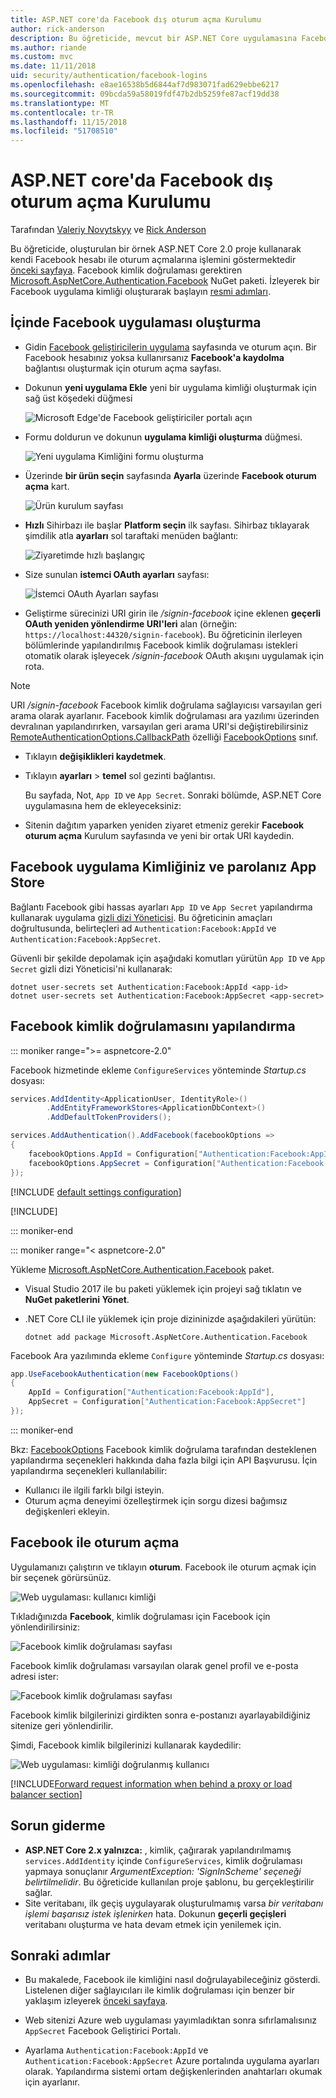 ```yaml
---
title: ASP.NET core'da Facebook dış oturum açma Kurulumu
author: rick-anderson
description: Bu öğreticide, mevcut bir ASP.NET Core uygulamasına Facebook hesabı kullanıcı kimlik doğrulaması tümleştirmesini gösterilmektedir.
ms.author: riande
ms.custom: mvc
ms.date: 11/11/2018
uid: security/authentication/facebook-logins
ms.openlocfilehash: e8ae16538b5d6844af7d983071fad629ebbe6217
ms.sourcegitcommit: 09bcda59a58019fdf47b2db5259fe87acf19dd38
ms.translationtype: MT
ms.contentlocale: tr-TR
ms.lasthandoff: 11/15/2018
ms.locfileid: "51708510"
---
```

# <a name="facebook-external-login-setup-in-aspnet-core"></a>ASP.NET core'da Facebook dış oturum açma Kurulumu

Tarafından [Valeriy Novytskyy](https://github.com/01binary) ve [Rick Anderson](https://twitter.com/RickAndMSFT)

Bu öğreticide, oluşturulan bir örnek ASP.NET Core 2.0 proje kullanarak kendi Facebook hesabı ile oturum açmalarına işlemini göstermektedir [önceki sayfaya](xref:security/authentication/social/index). Facebook kimlik doğrulaması gerektiren [Microsoft.AspNetCore.Authentication.Facebook](https://www.nuget.org/packages/Microsoft.AspNetCore.Authentication.Facebook) NuGet paketi. İzleyerek bir Facebook uygulama kimliği oluşturarak başlayın [resmi adımları](https://developers.facebook.com).

## <a name="create-the-app-in-facebook"></a>İçinde Facebook uygulaması oluşturma

* Gidin [Facebook geliştiricilerin uygulama](https://developers.facebook.com/apps/) sayfasında ve oturum açın. Bir Facebook hesabınız yoksa kullanırsanız **Facebook'a kaydolma** bağlantısı oluşturmak için oturum açma sayfası.

* Dokunun **yeni uygulama Ekle** yeni bir uygulama kimliği oluşturmak için sağ üst köşedeki düğmesi

   ![Microsoft Edge'de Facebook geliştiriciler portalı açın](index/_static/FBMyApps.png)

* Formu doldurun ve dokunun **uygulama kimliği oluşturma** düğmesi.

  ![Yeni uygulama Kimliğini formu oluşturma](index/_static/FBNewAppId.png)

* Üzerinde **bir ürün seçin** sayfasında **Ayarla** üzerinde **Facebook oturum açma** kart.

  ![Ürün kurulum sayfası](index/_static/FBProductSetup.png)

* **Hızlı** Sihirbazı ile başlar **Platform seçin** ilk sayfası. Sihirbaz tıklayarak şimdilik atla **ayarları** sol taraftaki menüden bağlantı:

  ![Ziyaretimde hızlı başlangıç](index/_static/FBSkipQuickStart.png)

* Size sunulan **istemci OAuth ayarları** sayfası:

  ![İstemci OAuth Ayarları sayfası](index/_static/FBOAuthSetup.png)

* Geliştirme sürecinizi URI girin ile */signin-facebook* içine eklenen **geçerli OAuth yeniden yönlendirme URI'leri** alan (örneğin: `https://localhost:44320/signin-facebook`). Bu öğreticinin ilerleyen bölümlerinde yapılandırılmış Facebook kimlik doğrulaması istekleri otomatik olarak işleyecek */signin-facebook* OAuth akışını uygulamak için rota.

> [!NOTE]
> URI */signin-facebook* Facebook kimlik doğrulama sağlayıcısı varsayılan geri arama olarak ayarlanır. Facebook kimlik doğrulaması ara yazılımı üzerinden devralınan yapılandırırken, varsayılan geri arama URI'si değiştirebilirsiniz [RemoteAuthenticationOptions.CallbackPath](/dotnet/api/microsoft.aspnetcore.authentication.remoteauthenticationoptions.callbackpath) özelliği [FacebookOptions](/dotnet/api/microsoft.aspnetcore.authentication.facebook.facebookoptions) sınıf.

* Tıklayın **değişiklikleri kaydetmek**.

* Tıklayın **ayarları** > **temel** sol gezinti bağlantısı.

  Bu sayfada, Not, `App ID` ve `App Secret`. Sonraki bölümde, ASP.NET Core uygulamasına hem de ekleyeceksiniz:

* Sitenin dağıtım yaparken yeniden ziyaret etmeniz gerekir **Facebook oturum açma** Kurulum sayfasında ve yeni bir ortak URI kaydedin.

## <a name="store-facebook-app-id-and-app-secret"></a>Facebook uygulama Kimliğiniz ve parolanız App Store

Bağlantı Facebook gibi hassas ayarları `App ID` ve `App Secret` yapılandırma kullanarak uygulama [gizli dizi Yöneticisi](xref:security/app-secrets). Bu öğreticinin amaçları doğrultusunda, belirteçleri ad `Authentication:Facebook:AppId` ve `Authentication:Facebook:AppSecret`.

Güvenli bir şekilde depolamak için aşağıdaki komutları yürütün `App ID` ve `App Secret` gizli dizi Yöneticisi'ni kullanarak:

```console
dotnet user-secrets set Authentication:Facebook:AppId <app-id>
dotnet user-secrets set Authentication:Facebook:AppSecret <app-secret>
```

## <a name="configure-facebook-authentication"></a>Facebook kimlik doğrulamasını yapılandırma

::: moniker range=">= aspnetcore-2.0"

Facebook hizmetinde ekleme `ConfigureServices` yönteminde *Startup.cs* dosyası:

```csharp
services.AddIdentity<ApplicationUser, IdentityRole>()
        .AddEntityFrameworkStores<ApplicationDbContext>()
        .AddDefaultTokenProviders();

services.AddAuthentication().AddFacebook(facebookOptions =>
{
    facebookOptions.AppId = Configuration["Authentication:Facebook:AppId"];
    facebookOptions.AppSecret = Configuration["Authentication:Facebook:AppSecret"];
});
```

[!INCLUDE [default settings configuration](includes/default-settings.md)]

[!INCLUDE[](includes/chain-auth-providers.md)]

::: moniker-end

::: moniker range="< aspnetcore-2.0"

Yükleme [Microsoft.AspNetCore.Authentication.Facebook](https://www.nuget.org/packages/Microsoft.AspNetCore.Authentication.Facebook) paket.

* Visual Studio 2017 ile bu paketi yüklemek için projeyi sağ tıklatın ve **NuGet paketlerini Yönet**.
* .NET Core CLI ile yüklemek için proje dizininizde aşağıdakileri yürütün:

   `dotnet add package Microsoft.AspNetCore.Authentication.Facebook`

Facebook Ara yazılımında ekleme `Configure` yönteminde *Startup.cs* dosyası:

```csharp
app.UseFacebookAuthentication(new FacebookOptions()
{
    AppId = Configuration["Authentication:Facebook:AppId"],
    AppSecret = Configuration["Authentication:Facebook:AppSecret"]
});
```

::: moniker-end

Bkz: [FacebookOptions](/dotnet/api/microsoft.aspnetcore.builder.facebookoptions) Facebook kimlik doğrulama tarafından desteklenen yapılandırma seçenekleri hakkında daha fazla bilgi için API Başvurusu. İçin yapılandırma seçenekleri kullanılabilir:

* Kullanıcı ile ilgili farklı bilgi isteyin.
* Oturum açma deneyimi özelleştirmek için sorgu dizesi bağımsız değişkenleri ekleyin.

## <a name="sign-in-with-facebook"></a>Facebook ile oturum açma

Uygulamanızı çalıştırın ve tıklayın **oturum**. Facebook ile oturum açmak için bir seçenek görürsünüz.

![Web uygulaması: kullanıcı kimliği](index/_static/DoneFacebook.png)

Tıkladığınızda **Facebook**, kimlik doğrulaması için Facebook için yönlendirilirsiniz:

![Facebook kimlik doğrulaması sayfası](index/_static/FBLogin.png)

Facebook kimlik doğrulaması varsayılan olarak genel profil ve e-posta adresi ister:

![Facebook kimlik doğrulaması sayfası](index/_static/FBLoginDone.png)

Facebook kimlik bilgilerinizi girdikten sonra e-postanızı ayarlayabildiğiniz sitenize geri yönlendirilir.

Şimdi, Facebook kimlik bilgilerinizi kullanarak kaydedilir:

![Web uygulaması: kimliği doğrulanmış kullanıcı](index/_static/Done.png)

[!INCLUDE[Forward request information when behind a proxy or load balancer section](includes/forwarded-headers-middleware.md)]

## <a name="troubleshooting"></a>Sorun giderme

* **ASP.NET Core 2.x yalnızca:** , kimlik, çağırarak yapılandırılmamış `services.AddIdentity` içinde `ConfigureServices`, kimlik doğrulaması yapmaya sonuçlanır *ArgumentException: 'SignInScheme' seçeneği belirtilmelidir*. Bu öğreticide kullanılan proje şablonu, bu gerçekleştirilir sağlar.
* Site veritabanı, ilk geçiş uygulayarak oluşturulmamış varsa *bir veritabanı işlemi başarısız istek işlenirken* hata. Dokunun **geçerli geçişleri** veritabanı oluşturma ve hata devam etmek için yenilemek için.

## <a name="next-steps"></a>Sonraki adımlar

* Bu makalede, Facebook ile kimliğini nasıl doğrulayabileceğiniz gösterdi. Listelenen diğer sağlayıcıları ile kimlik doğrulaması için benzer bir yaklaşım izleyerek [önceki sayfaya](xref:security/authentication/social/index).

* Web sitenizi Azure web uygulaması yayımladıktan sonra sıfırlamalısınız `AppSecret` Facebook Geliştirici Portalı.

* Ayarlama `Authentication:Facebook:AppId` ve `Authentication:Facebook:AppSecret` Azure portalında uygulama ayarları olarak. Yapılandırma sistemi ortam değişkenlerinden anahtarları okumak için ayarlanır.
